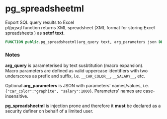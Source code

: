 # pg_spreadsheetml
Export SQL query results to Excel  
pl/pgsql function returns XML spreadsheet (XML format for storing Excel spreadsheets ) as **setof text**. 

```SQL
FUNCTION public.pg_spreadsheetml(arg_query text, arg_parameters json DEFAULT '{}'::json) RETURNS SETOF text
```
### Notes
__arg_query__ is parameterised by text susbtitution (macro expansion).  
Macro parameters are defined as valid uppercase identifiers with two underscores as prefix and suffix, i.e. `__CAR_COLOR__`, `__SALARY__`, etc.

Optional __arg_parameters__ is JSON with parameters' names/values, i.e. `{"car_color":"graphite", "salary":1000}`. Parameters' names are case-insensitive.

__pg_spreadsheetml__ is injection prone and therefore it __must__ be declared as a security definer on behalf of a limited user.
